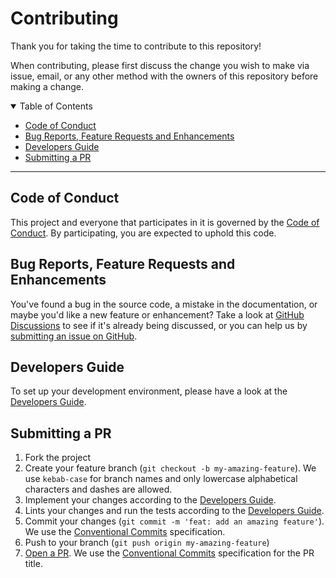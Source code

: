 # Contributing

Thank you for taking the time to contribute to this repository!

When contributing, please first discuss the change you wish to make via issue, email, or any other method with the
owners of this repository before making a change.

<details open="open">
<summary>Table of Contents</summary>

- [Code of Conduct](#code-of-conduct)
- [Bug Reports, Feature Requests and Enhancements](#bug-reports-feature-requests-and-enhancements)
- [Developers Guide](#developers-guide)
- [Submitting a PR](#submitting-a-pr)

</details>

---

## Code of Conduct

This project and everyone that participates in it is governed by the [Code of Conduct](CODE_OF_CONDUCT.md).
By participating, you are expected to uphold this code.

## Bug Reports, Feature Requests and Enhancements

You've found a bug in the source code, a mistake in the documentation, or maybe you'd like a new feature or enhancement?
Take a look at [GitHub Discussions](../../../discussions) to see if it's already being discussed, or you can help us by
[submitting an issue on GitHub](../../../issues).

## Developers Guide

To set up your development environment, please have a look at the [Developers Guide](DEVELOPER.md).

## Submitting a PR

1. Fork the project
2. Create your feature branch (`git checkout -b my-amazing-feature`). We use `kebab-case` for branch names and only
   lowercase alphabetical characters and dashes are allowed.
3. Implement your changes according to the [Developers Guide](DEVELOPER.md).
4. Lints your changes and run the tests according to the [Developers Guide](DEVELOPER.md).
5. Commit your changes (`git commit -m 'feat: add an amazing feature'`). We use the
   [Conventional Commits](https://www.conventionalcommits.org) specification.
6. Push to your branch (`git push origin my-amazing-feature`)
7. [Open a PR](../../compare?expand=1). We use the
   [Conventional Commits](https://www.conventionalcommits.org) specification for the PR title.
